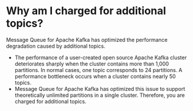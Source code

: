 # Why am I charged for additional topics?

Message Queue for Apache Kafka has optimized the performance degradation caused by additional topics.

-   The performance of a user-created open source Apache Kafka cluster deteriorates sharply when the cluster contains more than 1,000 partitions. In normal cases, one topic corresponds to 24 partitions. A performance bottleneck occurs when a cluster contains nearly 50 topics.
-   Message Queue for Apache Kafka has optimized this issue to support theoretically unlimited partitions in a single cluster. Therefore, you are charged for additional topics.

